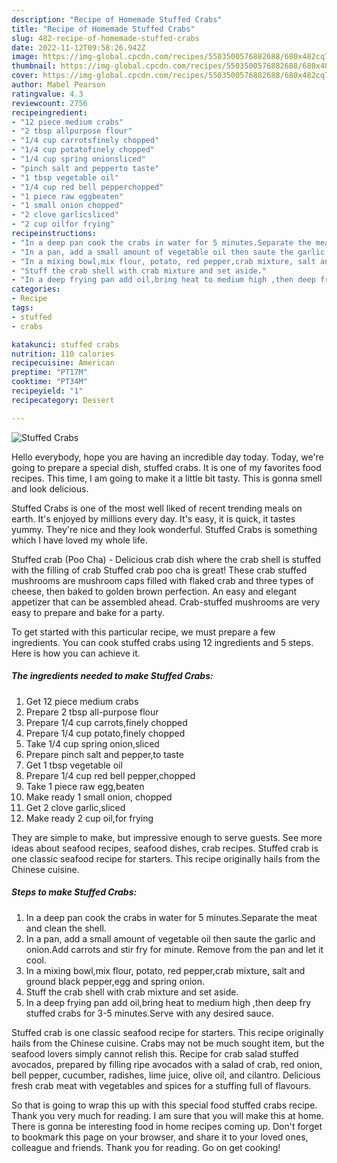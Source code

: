 ```yaml
---
description: "Recipe of Homemade Stuffed Crabs"
title: "Recipe of Homemade Stuffed Crabs"
slug: 482-recipe-of-homemade-stuffed-crabs
date: 2022-11-12T09:58:26.942Z
image: https://img-global.cpcdn.com/recipes/5503500576882688/680x482cq70/stuffed-crabs-recipe-main-photo.jpg
thumbnail: https://img-global.cpcdn.com/recipes/5503500576882688/680x482cq70/stuffed-crabs-recipe-main-photo.jpg
cover: https://img-global.cpcdn.com/recipes/5503500576882688/680x482cq70/stuffed-crabs-recipe-main-photo.jpg
author: Mabel Pearson
ratingvalue: 4.3
reviewcount: 2756
recipeingredient:
- "12 piece medium crabs"
- "2 tbsp allpurpose flour"
- "1/4 cup carrotsfinely chopped"
- "1/4 cup potatofinely chopped"
- "1/4 cup spring onionsliced"
- "pinch salt and pepperto taste"
- "1 tbsp vegetable oil"
- "1/4 cup red bell pepperchopped"
- "1 piece raw eggbeaten"
- "1 small onion chopped"
- "2 clove garlicsliced"
- "2 cup oilfor frying"
recipeinstructions:
- "In a deep pan cook the crabs in water for 5 minutes.Separate the meat and clean the shell."
- "In a pan, add a small amount of vegetable oil then saute the garlic and onion.Add carrots and stir fry for minute. Remove from the pan and let it cool."
- "In a mixing bowl,mix flour, potato, red pepper,crab mixture, salt and ground black pepper,egg and spring onion."
- "Stuff the crab shell with crab mixture and set aside."
- "In a deep frying pan add oil,bring heat to medium high ,then deep fry stuffed crabs for 3-5 minutes.Serve with any desired sauce."
categories:
- Recipe
tags:
- stuffed
- crabs

katakunci: stuffed crabs 
nutrition: 110 calories
recipecuisine: American
preptime: "PT17M"
cooktime: "PT34M"
recipeyield: "1"
recipecategory: Dessert

---
```



![Stuffed Crabs](https://img-global.cpcdn.com/recipes/5503500576882688/680x482cq70/stuffed-crabs-recipe-main-photo.jpg)

Hello everybody, hope you are having an incredible day today. Today, we're going to prepare a special dish, stuffed crabs. It is one of my favorites food recipes. This time, I am going to make it a little bit tasty. This is gonna smell and look delicious.

Stuffed Crabs is one of the most well liked of recent trending meals on earth. It's enjoyed by millions every day. It's easy, it is quick, it tastes yummy. They're nice and they look wonderful. Stuffed Crabs is something which I have loved my whole life.

Stuffed crab (Poo Cha) - Delicious crab dish where the crab shell is stuffed with the filling of crab Stuffed crab poo cha is great! These crab stuffed mushrooms are mushroom caps filled with flaked crab and three types of cheese, then baked to golden brown perfection. An easy and elegant appetizer that can be assembled ahead. Crab-stuffed mushrooms are very easy to prepare and bake for a party.


To get started with this particular recipe, we must prepare a few ingredients. You can cook stuffed crabs using 12 ingredients and 5 steps. Here is how you can achieve it.

<!--inarticleads1-->

##### The ingredients needed to make Stuffed Crabs:

1. Get 12 piece medium crabs
1. Prepare 2 tbsp all-purpose flour
1. Prepare 1/4 cup carrots,finely chopped
1. Prepare 1/4 cup potato,finely chopped
1. Take 1/4 cup spring onion,sliced
1. Prepare pinch salt and pepper,to taste
1. Get 1 tbsp vegetable oil
1. Prepare 1/4 cup red bell pepper,chopped
1. Take 1 piece raw egg,beaten
1. Make ready 1 small onion, chopped
1. Get 2 clove garlic,sliced
1. Make ready 2 cup oil,for frying


They are simple to make, but impressive enough to serve guests. See more ideas about seafood recipes, seafood dishes, crab recipes. Stuffed crab is one classic seafood recipe for starters. This recipe originally hails from the Chinese cuisine. 

<!--inarticleads2-->

##### Steps to make Stuffed Crabs:

1. In a deep pan cook the crabs in water for 5 minutes.Separate the meat and clean the shell.
1. In a pan, add a small amount of vegetable oil then saute the garlic and onion.Add carrots and stir fry for minute. Remove from the pan and let it cool.
1. In a mixing bowl,mix flour, potato, red pepper,crab mixture, salt and ground black pepper,egg and spring onion.
1. Stuff the crab shell with crab mixture and set aside.
1. In a deep frying pan add oil,bring heat to medium high ,then deep fry stuffed crabs for 3-5 minutes.Serve with any desired sauce.


Stuffed crab is one classic seafood recipe for starters. This recipe originally hails from the Chinese cuisine. Crabs may not be much sought item, but the seafood lovers simply cannot relish this. Recipe for crab salad stuffed avocados, prepared by filling ripe avocados with a salad of crab, red onion, bell pepper, cucumber, radishes, lime juice, olive oil, and cilantro. Delicious fresh crab meat with vegetables and spices for a stuffing full of flavours. 

So that is going to wrap this up with this special food stuffed crabs recipe. Thank you very much for reading. I am sure that you will make this at home. There is gonna be interesting food in home recipes coming up. Don't forget to bookmark this page on your browser, and share it to your loved ones, colleague and friends. Thank you for reading. Go on get cooking!
